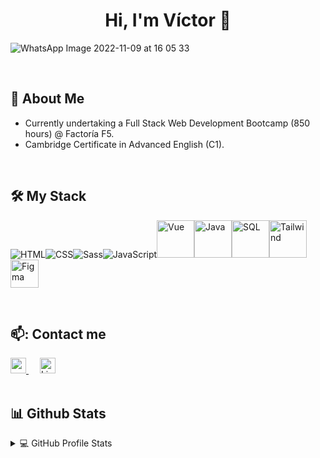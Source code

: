 <h1 align="center"> Hi, I'm Víctor 👋</h1>

![WhatsApp Image 2022-11-09 at 16 05 33](https://github.com/victorteje/victorteje/assets/132447110/cae09f68-fbb3-4ec5-b79c-76194d8b41e8)

<br>

## :bicyclist: About Me

  -  Currently undertaking a Full Stack Web Development Bootcamp (850 hours) @ Factoría F5.
  -  Cambridge Certificate in Advanced English (C1).

<br>

## 🛠 My Stack

<img src="https://img.icons8.com/color/48/000000/html-5--v1.png" alt="HTML"><img src="https://img.icons8.com/color/48/000000/css3.png" alt="CSS"><img src="https://img.icons8.com/color/48/000000/sass.png" alt="Sass"><img src="https://img.icons8.com/color/48/000000/javascript--v1.png" alt="JavaScript"><img height=60px src="https://img.icons8.com/color/2x/vue-js.png" alt="Vue"><img height=60px src="https://img.icons8.com/?size=512&id=2572&format=png" alt="Java"><img height=60px  src="https://img.icons8.com/color/48/000000/mysql-logo.png" alt="SQL"><img height=60px src="https://img.icons8.com/?size=512&id=4PiNHtUJVbLs&format=png" alt="Tailwind"><img height=45px src="https://img.icons8.com/color/2x/figma.png" alt="Figma">
  
<br>

## 📫: Contact me

<a href="mailto:vteje2@gmail.com">
      <img height="25px" src="https://upload.wikimedia.org/wikipedia/commons/7/7e/Gmail_icon_%282020%29.svg" alt="gmail"/>
</a>
&emsp;
<a href="https://www.linkedin.com/in/victortejedor/">
      <img width="25px" src="https://raw.githubusercontent.com/rahuldkjain/github-profile-readme-generator/master/src/images/icons/Social/linked-in-alt.svg" alt="LinkedIn"/>
</a>

<br>
<br>

## 📊 Github Stats

<details>
  <summary>💻 GitHub Profile Stats</summary>

  <br>

  <p align="center">
      <img alt="Víctor's Github Stats" src="https://github-readme-stats.vercel.app/api?username=victorteje&show_icons=true&count_private=true&theme=chalk" height="192px"/></a>
  </p>
   <p align="center">
      <img alt="Víctor's Most used languages" src="https://github-readme-stats.vercel.app/api/top-langs?username=victorteje&langs_count=10&show_icons=true&locale=en&layout=compact&theme=chalk" height="192px"/></p>
  </p>
</details>

<br>
